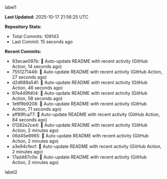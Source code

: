 
label1 
<!-- ACTIVITY_START -->
**Last Updated:** 2025-10-17 21:56:25 UTC

**Repository Stats:**
- Total Commits: 109143
- Last Commit: 15 seconds ago

**Recent Commits:**
- 93ecae097b: 🤖 Auto-update README with recent activity (GitHub Action, 14 seconds ago)
- 7551271446: 🤖 Auto-update README with recent activity (GitHub Action, 27 seconds ago)
- d2d689a54f: 🤖 Auto-update README with recent activity (GitHub Action, 46 seconds ago)
- 97e449fd04: 🤖 Auto-update README with recent activity (GitHub Action, 58 seconds ago)
- 1e6f9b9208: 🤖 Auto-update README with recent activity (GitHub Action, 71 seconds ago)
- aff89fca77: 🤖 Auto-update README with recent activity (GitHub Action, 84 seconds ago)
- 01282e2ce4: 🤖 Auto-update README with recent activity (GitHub Action, 2 minutes ago)
- 06d45e6965: 🤖 Auto-update README with recent activity (GitHub Action, 2 minutes ago)
- a3e94cfecf: 🤖 Auto-update README with recent activity (GitHub Action, 2 minutes ago)
- 17ad487c0e: 🤖 Auto-update README with recent activity (GitHub Action, 2 minutes ago)
<!-- ACTIVITY_END -->

label2
